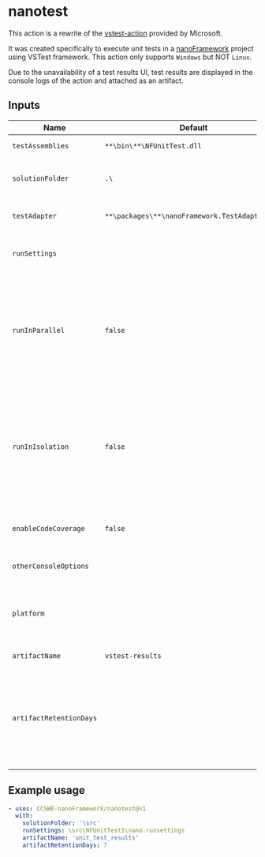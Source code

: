 # nanotest

This action is a rewrite of the
[vstest-action](https://github.com/microsoft/vstest-action) provided by
Microsoft.

It was created specifically to execute unit tests in a
[nanoFramework](https://nanoFramework.net) project using VSTest framework. This
action only supports `Windows` but NOT `Linux`.

Due to the unavailability of a test results UI, test results are displayed in
the console logs of the action and attached as an artifact.

## Inputs

| Name                    | Default                                        | Type      | Description                                                                                                                                                                                       |
| ----------------------- | ---------------------------------------------- | --------- | ------------------------------------------------------------------------------------------------------------------------------------------------------------------------------------------------- |
| `testAssemblies`        | `**\bin\**\NFUnitTest.dll`                     | `string`  | Run tests from the specified files                                                                                                                                                                |
| `solutionFolder`        | `.\`                                           | `string`  | Folder to search for the test assemblies and test adapter                                                                                                                                         |
| `testAdapter`           | `**\packages\**\nanoFramework.TestAdapter.dll` | `string`  | Run tests using the specified test adapter                                                                                                                                                        |
| `runSettings`           |                                                | `string`  | Path to runsettings or testsettings file to use with the tests                                                                                                                                    |
| `runInParallel`         | `false`                                        | `boolean` | If set, tests will run in parallel leveraging available cores of the machine. This will override the MaxCpuCount if specified in your runsettings file. Valid values are: `true` and `false`      |
| `runInIsolation`        | `false`                                        | `boolean` | Runs the tests in an isolated process. This makes vstest.console.exe process less likely to be stopped on an error in the tests, but tests might run slower. Valid values are: `true` and `false` |
| `enableCodeCoverage`    | `false`                                        | `boolean` | Collect code coverage information from the test run                                                                                                                                               |
| `otherConsoleOptions`   |                                                | `string`  | Other options that can be passed to vstest.console.exe                                                                                                                                            |
| `platform`              |                                                | `string`  | Build platform against which the tests should be reported. Valid values are: `x86`, `x64`, and `ARM`                                                                                              |
| `artifactName`          | `vstest-results`                               | `string`  | Test result artifact name                                                                                                                                                                         |
| `artifactRetentionDays` |                                                | `number`  | Duration after which artifact will expire in days. 0 means using default retention. Minimum 1 day. Maximum 90 days unless changed the repository settings page.                                   |

## Example usage

```yaml
- uses: CCSWE-nanoFramework/nanotest@v1
  with:
    solutionFolder: '\src'
    runSettings: \src\NFUnitTest1\nano.runsettings
    artifactName: 'unit_test_results'
    artifactRetentionDays: 7
```
